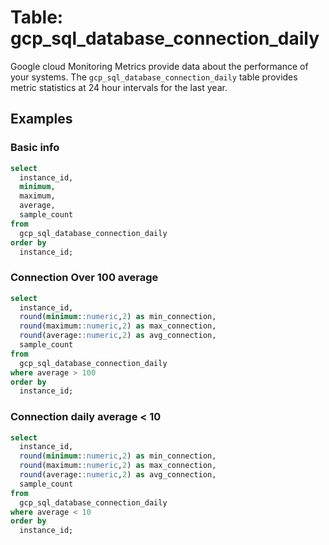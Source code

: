 # Table: gcp_sql_database_connection_daily

Google cloud Monitoring Metrics provide data about the performance of your systems. The `gcp_sql_database_connection_daily` table provides metric statistics at 24 hour intervals for the last year.

## Examples

### Basic info

```sql
select
  instance_id,
  minimum,
  maximum,
  average,
  sample_count
from
  gcp_sql_database_connection_daily
order by
  instance_id;
```

### Connection Over 100 average

```sql
select
  instance_id,
  round(minimum::numeric,2) as min_connection,
  round(maximum::numeric,2) as max_connection,
  round(average::numeric,2) as avg_connection,
  sample_count
from
  gcp_sql_database_connection_daily
where average > 100
order by
  instance_id;
```

### Connection daily average < 10

```sql
select
  instance_id,
  round(minimum::numeric,2) as min_connection,
  round(maximum::numeric,2) as max_connection,
  round(average::numeric,2) as avg_connection,
  sample_count
from
  gcp_sql_database_connection_daily
where average < 10
order by
  instance_id;
```
